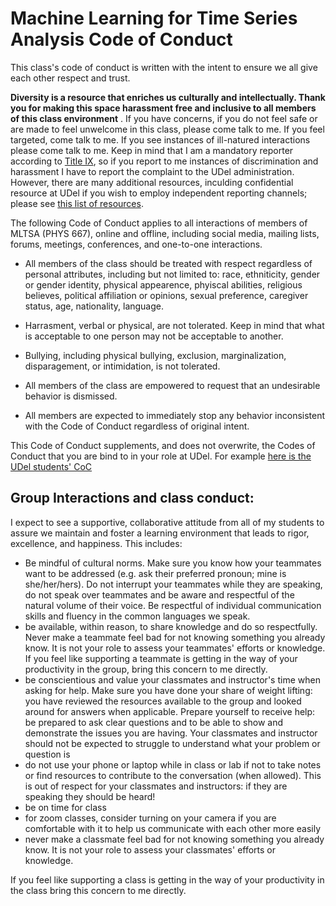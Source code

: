# Machine Learning for Time Series Analysis Code of Conduct

This class's code of conduct is written with the intent to ensure we all give each other respect and trust.

**Diversity is a resource that enriches us culturally and intellectually. 
Thank you for making this space harassment free and inclusive to all members of this class environment**
. If you have concerns, if you do not feel safe or are made to feel unwelcome in this class, 
please come talk to me. If you feel targeted, come talk to me. 
If you see instances of ill-natured interactions please come talk to me. 
Keep in mind that I am a mandatory reporter according to 
[Title IX](https://sites.udel.edu/sexualmisconduct/how-to-report/guidelines-for-reporting/), so if you report to me instances of discrimination and harassment I have to report the complaint to the UDel administration. However, there are many additional resources, inculding confidential resource at UDel if you wish to employ independent reporting channels; 
please see [this list of resources](UDelResources.md). 

The following Code of Conduct applies to all interactions of members of MLTSA (PHYS 667), online and offline,
including social media, mailing lists, forums, meetings, conferences, and one-to-one interactions.

- All members of the class should be treated with respect regardless of personal attributes, 
including but not limited to: race, ethniticity, gender or gender identity, physical appearence, 
phyiscal abilities, religious believes, political affiliation or opinions, sexual preference, 
caregiver status, age, nationality, language. 

- Harrasment, verbal or physical, are not tolerated. 
Keep in mind that what is acceptable to one person may not be acceptable to another.  

- Bullying, including physical bullying, exclusion, marginalization, disparagement, or intimidation, 
is not tolerated. 

- All members of the class are empowered to request that an undesirable behavior is dismissed. 
 
- All members are expected to immediately stop any behavior inconsistent with the Code of Conduct 
regardless of original intent.
 
This Code of Conduct supplements, and does not overwrite, 
the Codes of Conduct that you are bind to in your role at UDel. 
For example [here is the UDel students' CoC](http://www1.udel.edu/stuguide/18-19/code.html)
 
## Group Interactions and class conduct:

I expect to see a supportive, collaborative attitude from all of my students to assure we maintain and foster 
a learning environment that leads to rigor, excellence, and happiness. This includes:  

- Be mindful of cultural norms. Make sure you know how your teammates want to be addressed (e.g. ask their preferred pronoun; mine is she/her/hers). Do not interrupt your teammates while they are speaking, do not speak over teammates and be aware and respectful of the natural volume of their voice. Be respectful of individual communication skills and fluency in the common languages we speak.
- be available, within reason, to share knowledge and do so respectfully. Never make a teammate feel bad for not knowing something you already know. It is not your role to assess your teammates' efforts or knowledge. If you feel like supporting a teammate is getting in the way of your productivity in the group, bring this concern to me directly.
- be conscientious and value your classmates and instructor's time when asking for help. Make sure you have done your share of weight lifting: you have reviewed the resources available to the group and looked around for answers when applicable. Prepare yourself to receive help: be prepared to ask clear questions and to be able to show and demonstrate the issues you are having. Your classmates and instructor should not be expected to struggle to understand what your problem or question is
- do not use your phone or laptop while in class or lab if not to take notes or find resources to contribute to the conversation (when allowed). This is out of respect for your classmates and instructors: if they are speaking they should be heard!
- be on time for class
- for zoom classes, consider turning on your camera if you are comfortable with it to help us communicate with each other more easily
- never make a classmate feel bad for not knowing something you already know.
It is not your role to assess your classmates' efforts or knowledge. 

If you feel like supporting a class is getting in the way of your productivity 
in the class bring this concern to me directly.

